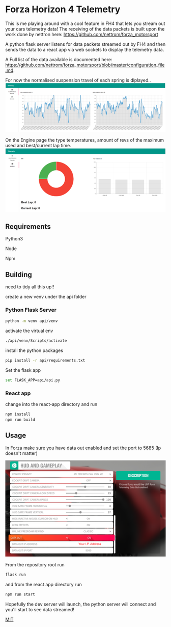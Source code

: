 # Forza Horizon 4 Telemetry

This is me playing around with a cool feature in FH4 that lets you stream out your cars telemetry data!
The receiving of the data packets is built upon the work done by nettron here: https://github.com/nettrom/forza_motorsport

A python flask server listens for data packets streamed out by FH4 and then sends the data to a react app via 
web sockets to display the telemetry data. 

A Full list of the data available is documented here: https://github.com/nettrom/forza_motorsport/blob/master/configuration_file.md. 

For now the normalised suspension travel of each spring is diplayed..
![Alt text](screenshots/NormalisedSuspensionTravel.PNG?raw=true "NormalisedSuspensionTravel")

On the Engine page the type temperatures, amount of revs of the maximum used and best/current lap time.
![Alt text](screenshots/Engine.PNG?raw=true "NormalisedSuspensionTravel")

## Requirements
Python3

Node

Npm

## Building
need to tidy all this up!!

create a new venv under the api folder

### Python Flask Server

```bash
python -m venv api/venv
```

activate the virtual env

```bash
./api/venv/Scripts/activate
```

install the python packages
```bash
pip install -r api/requirements.txt
```

Set the flask app
```bash
set FLASK_APP=api/api.py
```
### React app

change into the react-app directory and run
```bash
npm install
npm run build
```

## Usage

In Forza make sure you have data out enabled and set the port to 5685 (Ip doesn't matter)

![Alt text](screenshots/FH4DataOut.PNG?raw=true "NormalisedSuspensionTravel")

From the repository root run  

```bash
flask run
```

and from the react app directory run

```bash
npm run start
```

Hopefully the dev server will launch, the python server will connect and you'll start to see data streamed!

[MIT](https://choosealicense.com/licenses/mit/)